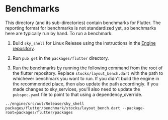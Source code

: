 # Benchmarks

This directory (and its sub-directories) contain benchmarks for
Flutter. The reporting format for benchmarks is not standardized yet,
so benchmarks here are typically run by hand. To run a benchmark:

1. Build `sky_shell` for Linux Release using the instructions in the
   [Engine repository](https://github.com/flutter/engine).

2. Run `pub get` in the `packages/flutter` directory.

3. Run the benchmarks by running the following command from the root
   of the flutter repository. Replace `stocks/layout_bench.dart` with
   the path to whichever benchmark you want to run. If you didn't
   build the engine in the recommended place, then also update the
   path accordingly. If you made changes to sky_services, you'll also
   need to update the `pubspec.yaml` file to point to that using a
   dependency_override.

```
../engine/src/out/Release/sky_shell packages/flutter/benchmark/stocks/layout_bench.dart --package-root=packages/flutter/packages
```

